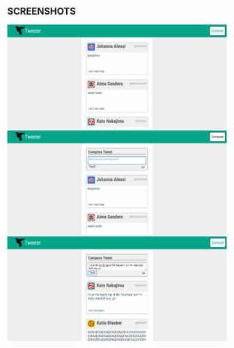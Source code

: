 ## SCREENSHOTS

!["Home page"](https://github.com/RyanKendrick/tweeter/blob/master/docs/default.png?raw=true)
!["Composing a tweet"](https://github.com/RyanKendrick/tweeter/blob/master/docs/compose-tweet.png?raw=true)
!["Submitting a tweet"](https://github.com/RyanKendrick/tweeter/blob/master/docs/enter-tweet.png?raw=true)
